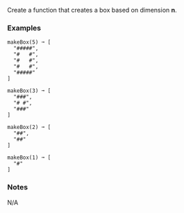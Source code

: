 Create a function that creates a box based on dimension **n**.


### Examples ###
    makeBox(5) ➞ [
      "#####",
      "#   #",
      "#   #",
      "#   #",
      "#####"
    ]

    makeBox(3) ➞ [
      "###",
      "# #",
      "###"
    ]

    makeBox(2) ➞ [
      "##",
      "##"
    ]

    makeBox(1) ➞ [
      "#"
    ]


### Notes ###
N/A